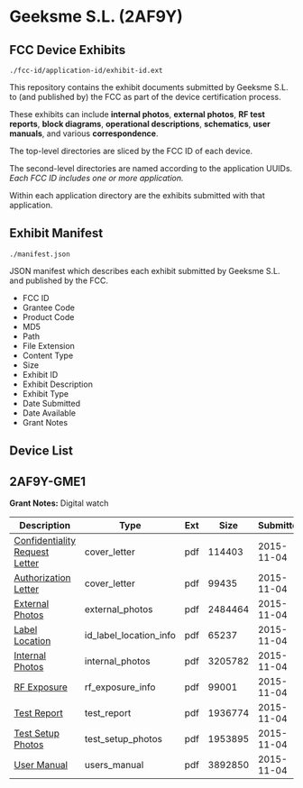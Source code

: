# Geeksme S.L. (2AF9Y)
## FCC Device Exhibits

```
./fcc-id/application-id/exhibit-id.ext
```

This repository contains the exhibit documents submitted by Geeksme S.L. to (and published by) the FCC as part of the device certification process.

These exhibits can include **internal photos**, **external photos**, **RF test reports**, **block diagrams**, **operational descriptions**, **schematics**, **user manuals**, and various **correspondence**.

The top-level directories are sliced by the FCC ID of each device.

The second-level directories are named according to the application UUIDs. *Each FCC ID includes one or more application.*

Within each application directory are the exhibits submitted with that application. 

## Exhibit Manifest

```
./manifest.json
```

JSON manifest which describes each exhibit submitted by Geeksme S.L. and published by the FCC.

- FCC ID
- Grantee Code
- Product Code
- MD5
- Path
- File Extension
- Content Type
- Size
- Exhibit ID
- Exhibit Description
- Exhibit Type
- Date Submitted
- Date Available
- Grant Notes

## Device List
## 2AF9Y-GME1
**Grant Notes:** Digital watch

| Description | Type | Ext | Size | Submitted | Available |
| ----------- | ---- | --- | ---- | --------- | --------- |
| [Confidentiality Request Letter](2AF9Y-GME1/723acb2c213e31d4b3eb49f9eb32aee3/2801890.pdf) | cover_letter | pdf | 114403 | 2015-11-04 | 2015-11-04 |
| [Authorization Letter](2AF9Y-GME1/723acb2c213e31d4b3eb49f9eb32aee3/2801891.pdf) | cover_letter | pdf | 99435 | 2015-11-04 | 2015-11-04 |
| [External Photos](2AF9Y-GME1/723acb2c213e31d4b3eb49f9eb32aee3/2801887.pdf) | external_photos | pdf | 2484464 | 2015-11-04 | 2015-11-04 |
| [Label Location](2AF9Y-GME1/723acb2c213e31d4b3eb49f9eb32aee3/2801884.pdf) | id_label_location_info | pdf | 65237 | 2015-11-04 | 2015-11-04 |
| [Internal Photos](2AF9Y-GME1/723acb2c213e31d4b3eb49f9eb32aee3/2801885.pdf) | internal_photos | pdf | 3205782 | 2015-11-04 | 2015-11-04 |
| [RF Exposure](2AF9Y-GME1/723acb2c213e31d4b3eb49f9eb32aee3/2801886.pdf) | rf_exposure_info | pdf | 99001 | 2015-11-04 | 2015-11-04 |
| [Test Report](2AF9Y-GME1/723acb2c213e31d4b3eb49f9eb32aee3/2801889.pdf) | test_report | pdf | 1936774 | 2015-11-04 | 2015-11-04 |
| [Test Setup Photos](2AF9Y-GME1/723acb2c213e31d4b3eb49f9eb32aee3/2801888.pdf) | test_setup_photos | pdf | 1953895 | 2015-11-04 | 2015-11-04 |
| [User Manual](2AF9Y-GME1/723acb2c213e31d4b3eb49f9eb32aee3/2801883.pdf) | users_manual | pdf | 3892850 | 2015-11-04 | 2015-11-04 |
